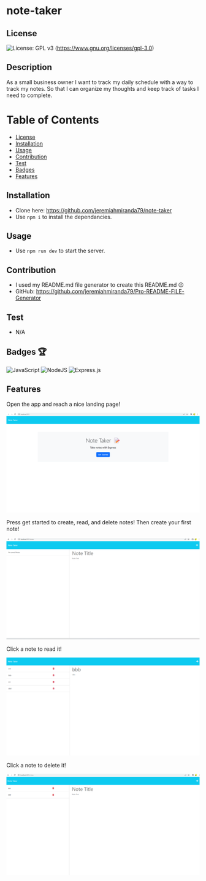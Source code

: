 # note-taker
    
  ## License
  ![License: GPL v3](https://img.shields.io/badge/License-GPLv3-blue.svg) 
  (https://www.gnu.org/licenses/gpl-3.0)

  ## Description
  As a small business owner I want to track my daily schedule with a way to track my notes. So that I can organize my thoughts and keep track of tasks I need to complete.

  # Table of Contents
  - [License](#license)
  - [Installation](#installation)
  - [Usage](#usage)
  - [Contribution](#contribution)
  - [Test](#test)
  - [Badges](#badges)
  - [Features](#features)

  ## Installation
  * Clone here: https://github.com/jeremiahmiranda79/note-taker 
  * Use `npm i` to install the dependancies. 

  ## Usage
  * Use `npm run dev` to start the server.

  ## Contribution
  * I used my README.md file generator to create this README.md 😉
  * GitHub: https://github.com/jeremiahmiranda79/Pro-README-FILE-Generator

  ## Test
  * N/A

  ## Badges 🏆
  ![JavaScript](https://img.shields.io/badge/javascript-%23323330.svg?style=for-the-badge&logo=javascript&logoColor=%23F7DF1E) ![NodeJS](https://img.shields.io/badge/node.js-6DA55Fstyle=for-the-badge&logo=node.js&logoColor=white) ![Express.js](https://img.shields.io/badge/express.js-%23404d59.svg?style=for-the-badge&logo=express&logoColor=%2361DAFB)

  ## Features
  Open the app and reach a nice landing page!

  ![Screenshot](/Assets/Screenshot-home-page.png)

  Press get started to create, read, and delete notes!
  Then create your first note!

  ![Screenshot](/Assets//Screenshot-create-note.png)

  Click a note to read it!
  
  ![Screenshot](/Assets//Screenshot-read-note.png)

  Click a note to delete it!

  ![Screenshot](/Assets//Screenshot-delete-note.png)